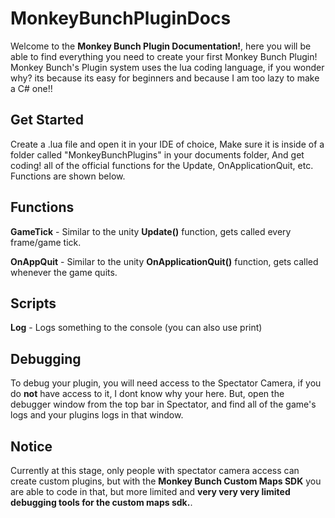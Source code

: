 # MonkeyBunchPluginDocs
Welcome to the **Monkey Bunch Plugin Documentation!**, here you will be able to find everything you need to create your first Monkey Bunch Plugin!
Monkey Bunch's Plugin system uses the lua coding language, if you wonder why? its because its easy for beginners and because I am too lazy to make a C# one!!

## Get Started
Create a .lua file and open it in your IDE of choice, Make sure it is inside of a folder called "MonkeyBunchPlugins" in your documents folder, And get coding! all of the official functions for the Update, OnApplicationQuit, etc. Functions are shown below.

## Functions
**GameTick** - Similar to the unity **Update()** function, gets called every frame/game tick.

**OnAppQuit** - Similar to the unity **OnApplicationQuit()** function, gets called whenever the game quits.

## Scripts
**Log** - Logs something to the console (you can also use print)

## Debugging
To debug your plugin, you will need access to the Spectator Camera, if you do **not** have access to it, I dont know why your here. But, open the debugger window from the top bar in Spectator, and find all of the game's logs and your plugins logs in that window.

## Notice
Currently at this stage, only people with spectator camera access can create custom plugins, but with the **Monkey Bunch Custom Maps SDK** you are able to code in that, but more limited and **very very very limited debugging tools for the custom maps sdk.**.
